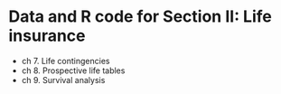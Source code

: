 # Data and R code for Section II: Life insurance

 - ch 7. Life contingencies
 - ch 8. Prospective life tables
 - ch 9. Survival analysis
 